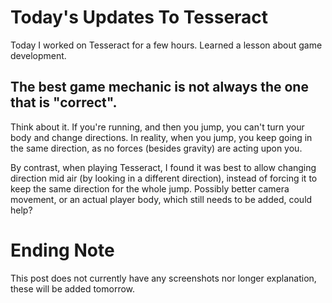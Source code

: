 # Today's Updates To Tesseract

Today I worked on Tesseract for a few hours. Learned a lesson about game development.

## The best game mechanic is not always the one that is "correct".

Think about it. If you're running, and then you jump, you can't turn your body and change directions.
In reality, when you jump, you keep going in the same direction, as no forces (besides gravity) are acting upon you.

By contrast, when playing Tesseract, I found it was best to allow changing direction mid air (by looking in a different direction), instead of
forcing it to keep the same direction for the whole jump. Possibly better camera movement, or an actual player body, which still needs to be added, could help?

# Ending Note

This post does not currently have any screenshots nor longer explanation, these will be added tomorrow.
